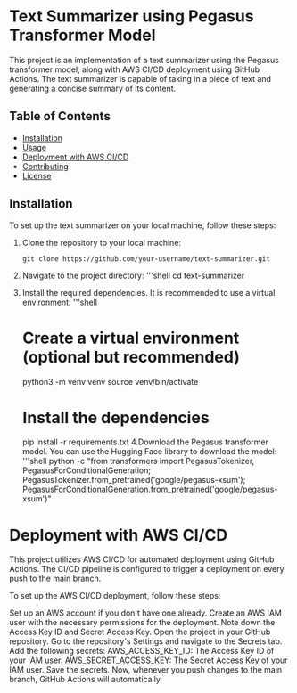 # Text Summarizer using Pegasus Transformer Model

This project is an implementation of a text summarizer using the Pegasus transformer model, along with AWS CI/CD deployment using GitHub Actions. The text summarizer is capable of taking in a piece of text and generating a concise summary of its content.

## Table of Contents

- [Installation](#installation)
- [Usage](#usage)
- [Deployment with AWS CI/CD](#deployment-with-aws-cicd)
- [Contributing](#contributing)
- [License](#license)

## Installation

To set up the text summarizer on your local machine, follow these steps:

1. Clone the repository to your local machine:

   ```shell
   git clone https://github.com/your-username/text-summarizer.git
2. Navigate to the project directory:
  '''shell
   cd text-summarizer
3. Install the required dependencies. It is recommended to use a virtual environment:
   '''shell
   # Create a virtual environment (optional but recommended)
    python3 -m venv venv
    source venv/bin/activate

   # Install the dependencies
    pip install -r requirements.txt
4.Download the Pegasus transformer model. You can use the Hugging Face library to download the model:
    '''shell
   python -c "from transformers import PegasusTokenizer, PegasusForConditionalGeneration; PegasusTokenizer.from_pretrained('google/pegasus-xsum'); PegasusForConditionalGeneration.from_pretrained('google/pegasus-xsum')"

# Deployment with AWS CI/CD
This project utilizes AWS CI/CD for automated deployment using GitHub Actions. The CI/CD pipeline is configured to trigger a deployment on every push to the main branch.

To set up the AWS CI/CD deployment, follow these steps:

Set up an AWS account if you don't have one already.
Create an AWS IAM user with the necessary permissions for the deployment. Note down the Access Key ID and Secret Access Key.
Open the project in your GitHub repository.
Go to the repository's Settings and navigate to the Secrets tab.
Add the following secrets:
AWS_ACCESS_KEY_ID: The Access Key ID of your IAM user.
AWS_SECRET_ACCESS_KEY: The Secret Access Key of your IAM user.
Save the secrets.
Now, whenever you push changes to the main branch, GitHub Actions will automatically
